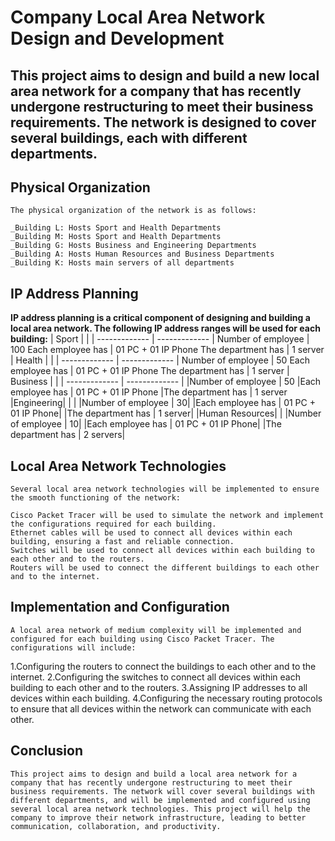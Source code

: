 # Company Local Area Network Design and Development
## This project aims to design and build a new local area network for a company that has recently undergone restructuring to meet their business requirements. The network is designed to cover several buildings, each with different departments.

## Physical Organization
    The physical organization of the network is as follows:

    _Building L: Hosts Sport and Health Departments
    _Building M: Hosts Sport and Health Departments
    _Building G: Hosts Business and Engineering Departments
    _Building A: Hosts Human Resources and Business Departments
    _Building K: Hosts main servers of all departments
## IP Address Planning
**IP address planning is a critical component of designing and building a local area network. The following IP address ranges will be used for each building:**
| Sport |  |
| ------------- | ------------- |
Number of employee | 100
Each employee has | 01 PC + 01 IP Phone
The department has | 1 server
| Health |  |
| ------------- | ------------- |
Number of employee | 50
Each employee has | 01 PC + 01 IP Phone
The department has | 1 server
| Business | |
| ------------- | ------------- |
|Number of employee | 50
|Each employee has | 01 PC + 01 IP Phone
|The department has | 1 server
|Engineering| | |
|Number of employee | 30|
|Each employee has | 01 PC + 01 IP Phone|
|The department has | 1 server|
|Human Resources| |
|Number of employee | 10|
|Each employee has | 01 PC + 01 IP Phone|
|The department has | 2 servers|

## Local Area Network Technologies
    Several local area network technologies will be implemented to ensure the smooth functioning of the network:

    Cisco Packet Tracer will be used to simulate the network and implement the configurations required for each building.
    Ethernet cables will be used to connect all devices within each building, ensuring a fast and reliable connection.
    Switches will be used to connect all devices within each building to each other and to the routers.
    Routers will be used to connect the different buildings to each other and to the internet.
## Implementation and Configuration
    A local area network of medium complexity will be implemented and configured for each building using Cisco Packet Tracer. The configurations will include:

   1.Configuring the routers to connect the buildings to each other and to the internet.
   2.Configuring the switches to connect all devices within each building to each other and to the routers.
   3.Assigning IP addresses to all devices within each building.
   4.Configuring the necessary routing protocols to ensure that all devices within the network can communicate with each other.
## Conclusion
    This project aims to design and build a local area network for a company that has recently undergone restructuring to meet their business requirements. The network will cover several buildings with different departments, and will be implemented and configured using several local area network technologies. This project will help the company to improve their network infrastructure, leading to better communication, collaboration, and productivity.
